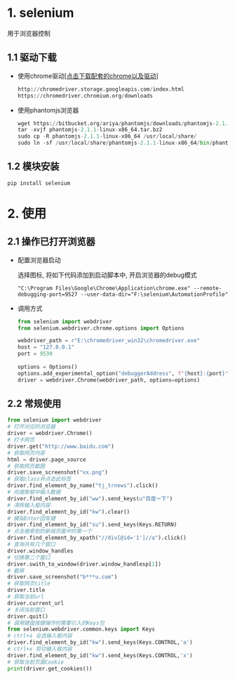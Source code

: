 # 1. selenium

用于浏览器控制

## 1.1 驱动下载

* 使用chrome驱动[[点击下载配套的chrome以及驱动]](https://pan.baidu.com/s/1FhdKT2N1AybRn2p_jbmIfg)

  ```python
  http://chromedriver.storage.googleapis.com/index.html
  https://chromedriver.chromium.org/downloads
  ```

* 使用phantomjs浏览器

  ```python
  wget https://bitbucket.org/ariya/phantomjs/downloads/phantomjs-2.1.1-linux-x86_64.tar.bz2
  tar -xvjf phantomjs-2.1.1-linux-x86_64.tar.bz2 
  sudo cp -R phantomjs-2.1.1-linux-x86_64 /usr/local/share/ 
  sudo ln -sf /usr/local/share/phantomjs-2.1.1-linux-x86_64/bin/phantomjs /usr/local/bin/
  ```

## 1.2 模块安装

```python
pip install selenium
```

# 2. 使用

## 2.1 操作已打开浏览器

* 配置浏览器启动

  选择图标, 将如下代码添加到启动脚本中, 开启浏览器的debug模式

  ```shell
  "C:\Program Files\Google\Chrome\Application\chrome.exe" --remote-debugging-port=9527 --user-data-dir="F:\selenium\AutomationProfile"
  ```

* 调用方式

  ```python
  from selenium import webdriver
  from selenium.webdriver.chrome.options import Options
  
  webdriver_path = r"E:\chromedriver_win32\chromedriver.exe"
  host = "127.0.0.1"
  port = 9530
      
  options = Options()
  options.add_experimental_option("debuggerAddress", f"{host}:{port}")
  driver = webdriver.Chrome(webdriver_path, options=options)
  ```

  

## 2.2 常规使用

```python
from selenium import webdriver
# 打开对应的浏览器
driver = webdriver.Chrome()
# 打卡网页
driver.get("http://www.baidu.com")
# 获取网页内容
html = driver.page_source
# 获取网页截图
driver.save_screenshot("xx.png")
# 获取class并点击此标签
driver.find_element_by_name("tj_trnews").click()
# 向搜索框中输入数据
driver.find_element_by_id("ww").send_keys(u"百度一下")
# 清除输入框内容
driver.find_element_by_id("kw").clear()
# 模拟Enter回车键
driver.find_element_by_id("su").send_keys(Keys.RETURN)
# 点击搜索到的新闻页面中的第一个
driver.find_element_by_xpath("//div[@id='1']//a").click()
# 查询共有几个窗口
driver.window_handles
# 切换第二个窗口
driver.swith_to_window(driver.window_handlesp[1])
# 截屏
driver.save_screenshot("b***u.com")
# 获取网页title
driver.title
# 获取当前url
driver.current_url
# 关闭当前窗口
driver.quit()
# 调用键盘按键操作时需要引入的Keys包
from selenium.webdriver.common.keys import Keys
# ctrl+a 全选输入框内容
driver.find_element_by_id("kw").send_keys(Keys.CONTROL,'a')
# ctrl+x 剪切输入框内容
driver.find_element_by_id("kw").send_keys(Keys.CONTROL,'x')
# 获取当前页面Cookie
print(driver.get_cookies())
```

